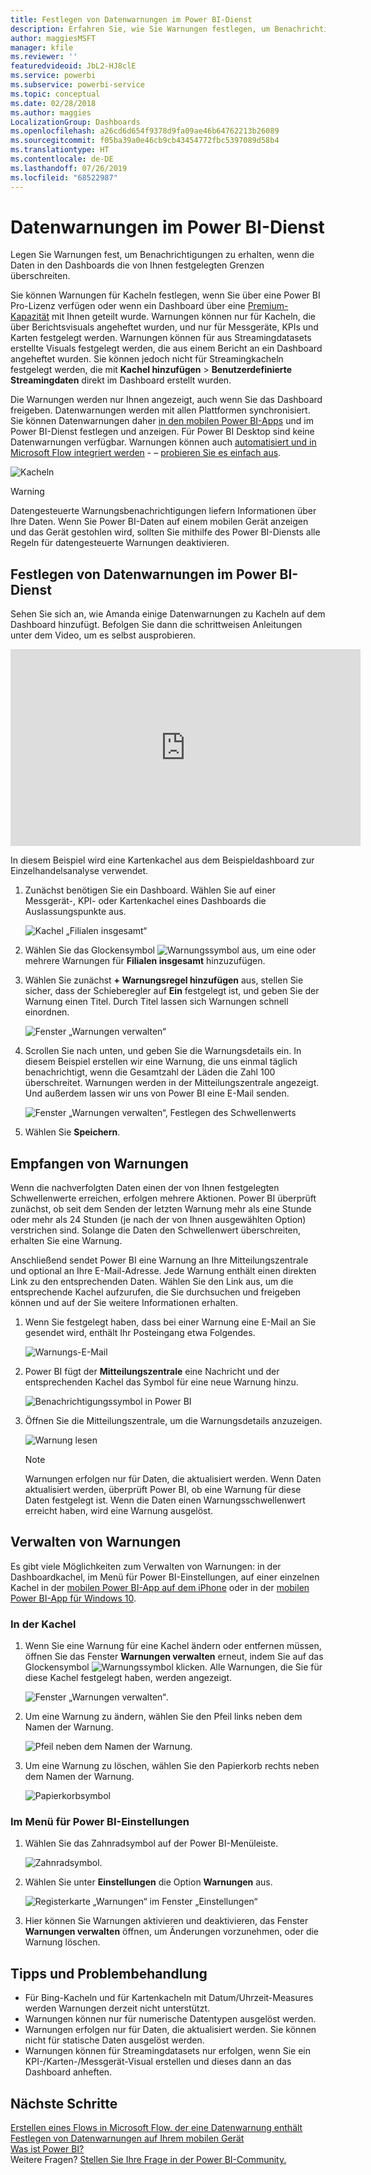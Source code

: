 ```yaml
---
title: Festlegen von Datenwarnungen im Power BI-Dienst
description: Erfahren Sie, wie Sie Warnungen festlegen, um Benachrichtigungen zu erhalten, wenn die Daten in den Dashboards die von Ihnen im Microsoft Power BI-Dienst festgelegten Grenzen überschreiten.
author: maggiesMSFT
manager: kfile
ms.reviewer: ''
featuredvideoid: JbL2-HJ8clE
ms.service: powerbi
ms.subservice: powerbi-service
ms.topic: conceptual
ms.date: 02/28/2018
ms.author: maggies
LocalizationGroup: Dashboards
ms.openlocfilehash: a26cd6d654f9378d9fa09ae46b64762213b26089
ms.sourcegitcommit: f05ba39a0e46cb9cb43454772fbc5397089d58b4
ms.translationtype: HT
ms.contentlocale: de-DE
ms.lasthandoff: 07/26/2019
ms.locfileid: "68522987"
---
```

# <a name="data-alerts-in-power-bi-service"></a>Datenwarnungen im Power BI-Dienst
Legen Sie Warnungen fest, um Benachrichtigungen zu erhalten, wenn die Daten in den Dashboards die von Ihnen festgelegten Grenzen überschreiten. 

Sie können Warnungen für Kacheln festlegen, wenn Sie über eine Power BI Pro-Lizenz verfügen oder wenn ein Dashboard über eine [Premium-Kapazität](service-premium-what-is.md) mit Ihnen geteilt wurde. Warnungen können nur für Kacheln, die über Berichtsvisuals angeheftet wurden, und nur für Messgeräte, KPIs und Karten festgelegt werden. Warnungen können für aus Streamingdatasets erstellte Visuals festgelegt werden, die aus einem Bericht an ein Dashboard angeheftet wurden. Sie können jedoch nicht für Streamingkacheln festgelegt werden, die mit **Kachel hinzufügen** > **Benutzerdefinierte Streamingdaten** direkt im Dashboard erstellt wurden. 

Die Warnungen werden nur Ihnen angezeigt, auch wenn Sie das Dashboard freigeben. Datenwarnungen werden mit allen Plattformen synchronisiert. Sie können Datenwarnungen daher [in den mobilen Power BI-Apps](consumer/mobile/mobile-set-data-alerts-in-the-mobile-apps.md) und im Power BI-Dienst festlegen und anzeigen. Für Power BI Desktop sind keine Datenwarnungen verfügbar. Warnungen können auch [automatisiert und in Microsoft Flow integriert werden](https://flow.microsoft.com) -  – [probieren Sie es einfach aus](service-flow-integration.md).

![Kacheln](media/service-set-data-alerts/powerbi-alert-types-new.png)

> [!WARNING]
> Datengesteuerte Warnungsbenachrichtigungen liefern Informationen über Ihre Daten. Wenn Sie Power BI-Daten auf einem mobilen Gerät anzeigen und das Gerät gestohlen wird, sollten Sie mithilfe des Power BI-Diensts alle Regeln für datengesteuerte Warnungen deaktivieren.
> 
> 

## <a name="set-data-alerts-in-power-bi-service"></a>Festlegen von Datenwarnungen im Power BI-Dienst
Sehen Sie sich an, wie Amanda einige Datenwarnungen zu Kacheln auf dem Dashboard hinzufügt. Befolgen Sie dann die schrittweisen Anleitungen unter dem Video, um es selbst ausprobieren.

<iframe width="560" height="315" src="https://www.youtube.com/embed/JbL2-HJ8clE" frameborder="0" allowfullscreen></iframe>

In diesem Beispiel wird eine Kartenkachel aus dem Beispieldashboard zur Einzelhandelsanalyse verwendet.

1. Zunächst benötigen Sie ein Dashboard. Wählen Sie auf einer Messgerät-, KPI- oder Kartenkachel eines Dashboards die Auslassungspunkte aus.
   
   ![Kachel „Filialen insgesamt“](media/service-set-data-alerts/powerbi-card.png)
2. Wählen Sie das Glockensymbol ![Warnungssymbol](media/service-set-data-alerts/power-bi-bell-icon.png) aus, um eine oder mehrere Warnungen für **Filialen insgesamt** hinzuzufügen.
   
1. Wählen Sie zunächst **+ Warnungsregel hinzufügen** aus, stellen Sie sicher, dass der Schieberegler auf **Ein** festgelegt ist, und geben Sie der Warnung einen Titel. Durch Titel lassen sich Warnungen schnell einordnen.
   
   ![Fenster „Warnungen verwalten“](media/service-set-data-alerts/powerbi-alert-title.png)
4. Scrollen Sie nach unten, und geben Sie die Warnungsdetails ein.  In diesem Beispiel erstellen wir eine Warnung, die uns einmal täglich benachrichtigt, wenn die Gesamtzahl der Läden die Zahl 100 überschreitet. Warnungen werden in der Mitteilungszentrale angezeigt. Und außerdem lassen wir uns von Power BI eine E-Mail senden.
   
   ![Fenster „Warnungen verwalten“, Festlegen des Schwellenwerts](media/service-set-data-alerts/power-bi-set-alert-details.png)
5. Wählen Sie **Speichern**.

## <a name="receiving-alerts"></a>Empfangen von Warnungen
Wenn die nachverfolgten Daten einen der von Ihnen festgelegten Schwellenwerte erreichen, erfolgen mehrere Aktionen. Power BI überprüft zunächst, ob seit dem Senden der letzten Warnung mehr als eine Stunde oder mehr als 24 Stunden (je nach der von Ihnen ausgewählten Option) verstrichen sind. Solange die Daten den Schwellenwert überschreiten, erhalten Sie eine Warnung.

Anschließend sendet Power BI eine Warnung an Ihre Mitteilungszentrale und optional an Ihre E-Mail-Adresse. Jede Warnung enthält einen direkten Link zu den entsprechenden Daten. Wählen Sie den Link aus, um die entsprechende Kachel aufzurufen, die Sie durchsuchen und freigeben können und auf der Sie weitere Informationen erhalten.  

1. Wenn Sie festgelegt haben, dass bei einer Warnung eine E-Mail an Sie gesendet wird, enthält Ihr Posteingang etwa Folgendes.
   
   ![Warnungs-E-Mail](media/service-set-data-alerts/powerbi-alerts-email.png)
2. Power BI fügt der **Mitteilungszentrale** eine Nachricht und der entsprechenden Kachel das Symbol für eine neue Warnung hinzu.
   
   ![Benachrichtigungssymbol in Power BI](media/service-set-data-alerts/powerbi-alert-notifications.png)
3. Öffnen Sie die Mitteilungszentrale, um die Warnungsdetails anzuzeigen.
   
    ![Warnung lesen](media/service-set-data-alerts/powerbi-alert-notification.png)
   
   > [!NOTE]
   > Warnungen erfolgen nur für Daten, die aktualisiert werden. Wenn Daten aktualisiert werden, überprüft Power BI, ob eine Warnung für diese Daten festgelegt ist. Wenn die Daten einen Warnungsschwellenwert erreicht haben, wird eine Warnung ausgelöst.
   > 
   > 

## <a name="managing-alerts"></a>Verwalten von Warnungen
Es gibt viele Möglichkeiten zum Verwalten von Warnungen: in der Dashboardkachel, im Menü für Power BI-Einstellungen, auf einer einzelnen Kachel in der [mobilen Power BI-App auf dem iPhone](consumer/mobile/mobile-set-data-alerts-in-the-mobile-apps.md) oder in der [mobilen Power BI-App für Windows 10](consumer/mobile/mobile-set-data-alerts-in-the-mobile-apps.md).

### <a name="from-the-tile-itself"></a>In der Kachel
1. Wenn Sie eine Warnung für eine Kachel ändern oder entfernen müssen, öffnen Sie das Fenster **Warnungen verwalten** erneut, indem Sie auf das Glockensymbol ![Warnungssymbol](media/service-set-data-alerts/power-bi-bell-icon.png) klicken. Alle Warnungen, die Sie für diese Kachel festgelegt haben, werden angezeigt.
   
    ![Fenster „Warnungen verwalten“](media/service-set-data-alerts/powerbi-see-alerts.png).
2. Um eine Warnung zu ändern, wählen Sie den Pfeil links neben dem Namen der Warnung.
   
    ![Pfeil neben dem Namen der Warnung](media/service-set-data-alerts/powerbi-see-alerts-arrow.png).
3. Um eine Warnung zu löschen, wählen Sie den Papierkorb rechts neben dem Namen der Warnung.
   
      ![Papierkorbsymbol](media/service-set-data-alerts/powerbi-see-alerts-delete.png)

### <a name="from-the-power-bi-settings-menu"></a>Im Menü für Power BI-Einstellungen
1. Wählen Sie das Zahnradsymbol auf der Power BI-Menüleiste.
   
    ![Zahnradsymbol](media/service-set-data-alerts/powerbi-gear-icon.png).
2. Wählen Sie unter **Einstellungen** die Option **Warnungen** aus.
   
    ![Registerkarte „Warnungen“ im Fenster „Einstellungen“](media/service-set-data-alerts/powerbi-alert-settings.png)
3. Hier können Sie Warnungen aktivieren und deaktivieren, das Fenster **Warnungen verwalten** öffnen, um Änderungen vorzunehmen, oder die Warnung löschen.

## <a name="tips-and-troubleshooting"></a>Tipps und Problembehandlung
* Für Bing-Kacheln und für Kartenkacheln mit Datum/Uhrzeit-Measures werden Warnungen derzeit nicht unterstützt.
* Warnungen können nur für numerische Datentypen ausgelöst werden.
* Warnungen erfolgen nur für Daten, die aktualisiert werden. Sie können nicht für statische Daten ausgelöst werden.
* Warnungen können für Streamingdatasets nur erfolgen, wenn Sie ein KPI-/Karten-/Messgerät-Visual erstellen und dieses dann an das Dashboard anheften.

## <a name="next-steps"></a>Nächste Schritte
[Erstellen eines Flows in Microsoft Flow, der eine Datenwarnung enthält](service-flow-integration.md)    
[Festlegen von Datenwarnungen auf Ihrem mobilen Gerät](consumer/mobile/mobile-set-data-alerts-in-the-mobile-apps.md)    
[Was ist Power BI?](power-bi-overview.md)    
Weitere Fragen? [Stellen Sie Ihre Frage in der Power BI-Community.](http://community.powerbi.com/)

